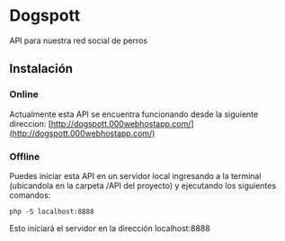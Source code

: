 # Dogspott
API para nuestra red social de perros
## Instalación
### Online
Actualmente esta API se encuentra funcionando desde la siguiente direccion: [http://dogspott.000webhostapp.com/](http://dogspott.000webhostapp.com/)
### Offline
Puedes iniciar esta API en un servidor local ingresando a la terminal (ubicandola en la carpeta /API del proyecto) y ejecutando los siguientes comandos:
``` 
php -S localhost:8888
```
Esto iniciará el servidor en la dirección localhost:8888